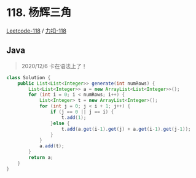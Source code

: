 # 118. 杨辉三角

[Leetcode-118](https://leetcode.com/problems/pascals-triangle/) / [力扣-118](https://leetcode-cn.com/problems/pascals-triangle/)

## Java

> 2020/12/6 卡在语法上了！

```java
class Solution {
    public List<List<Integer>> generate(int numRows) {
        List<List<Integer>> a = new ArrayList<List<Integer>>();
        for (int i = 0; i < numRows; i++) {
            List<Integer> t = new ArrayList<Integer>();
            for (int j = 0; j < i + 1; j++) {
                if (j == 0 || j == i) {
                    t.add(1);
                }else {
                    t.add(a.get(i-1).get(j) + a.get(i-1).get(j-1));
                }
            }
            a.add(t);
        }
        return a;
    }
}
```